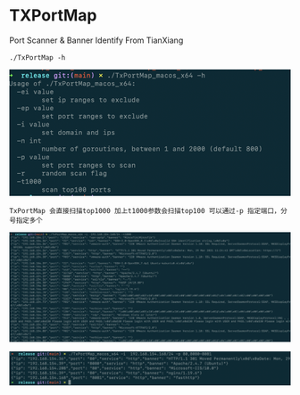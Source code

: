 # TXPortMap
Port Scanner &amp; Banner Identify From TianXiang

```
./TxPortMap -h
```

![image-20210329112056656](./img/image-20210329112056656.png)



```
TxPortMap 会直接扫描top1000 加上t1000参数会扫描top100 可以通过-p 指定端口，分号指定多个
```

![image-20210329113123457](./img/image-20210329113123457.png)

![image-20210329113409985](./img/image-20210329113409985.png)